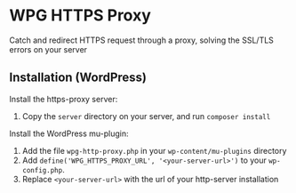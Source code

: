 # WPG HTTPS Proxy

Catch and redirect HTTPS request through a proxy, solving the SSL/TLS errors on your server

## Installation (WordPress)

Install the https-proxy server:

1. Copy the `server` directory on your server, and run `composer install`

Install the WordPress mu-plugin:

1. Add the file `wpg-http-proxy.php` in your `wp-content/mu-plugins` directory
2. Add `define('WPG_HTTPS_PROXY_URL', '<your-server-url>')` to your `wp-config.php`.
3. Replace `<your-server-url>` with the url of your http-server installation
